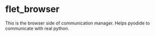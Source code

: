 # flet_browser
This is the browser side of communication manager. Helps pyodide to communicate with real python.